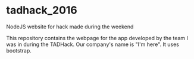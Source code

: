 # tadhack_2016
NodeJS website for hack made during the weekend

This repository contains the webpage for the app developed by the team I was in during the TADHack.
Our company's name is "I'm here". It uses bootstrap.
